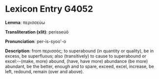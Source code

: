 # Lexicon Entry G4052

**Lemma**: περισσεύω

**Transliteration (xlit)**: perisseúō

**Pronunciation**: per-is-syoo'-o

**Description**:
from περισσός; to superabound (in quantity or quality), be in excess, be superfluous; also (transitively) to cause to superabound or excel:--(make, more) abound, (have, have more) abundance (be more) abundant, be the better, enough and to spare, exceed, excel, increase, be left, redound, remain (over and above).
